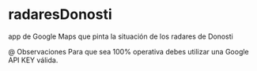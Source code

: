 # radaresDonosti
app de Google Maps que pinta la situación de los radares de Donosti

@ Observaciones
Para que sea 100% operativa debes utilizar una Google API KEY válida.
